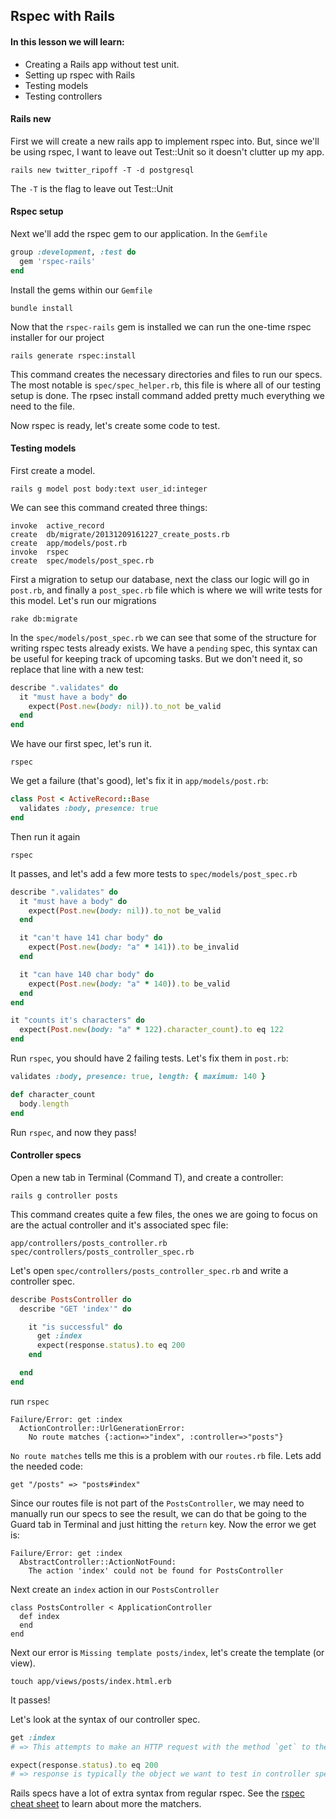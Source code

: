 ## Rspec with Rails

#### In this lesson we will learn:

- Creating a Rails app without test unit.
- Setting up rspec with Rails
- Testing models
- Testing controllers

#### Rails new

First we will create a new rails app to implement rspec into. But, since we'll be using rspec, I want to leave out Test::Unit so it doesn't clutter up my app.

    rails new twitter_ripoff -T -d postgresql

The `-T` is the flag to leave out Test::Unit

#### Rspec setup

Next we'll add the rspec gem to our application. In the `Gemfile`

```ruby
group :development, :test do
  gem 'rspec-rails'
end
```
Install the gems within our `Gemfile`

    bundle install

Now that the `rspec-rails` gem is installed we can run the one-time rspec installer for our project

    rails generate rspec:install

This command creates the necessary directories and files to run our specs. The most notable is `spec/spec_helper.rb`, this file is where all of our testing setup is done. The rpsec install command added pretty much everything we need to the file.

Now rspec is ready, let's create some code to test.

#### Testing models

First create a model.

    rails g model post body:text user_id:integer

We can see this command created three things:

    invoke  active_record
    create  db/migrate/20131209161227_create_posts.rb
    create  app/models/post.rb
    invoke  rspec
    create  spec/models/post_spec.rb

First a migration to setup our database, next the class our logic will go in `post.rb`, and finally a `post_spec.rb` file which is where we will write tests for this model. Let's run our migrations

    rake db:migrate

In the `spec/models/post_spec.rb` we can see that some of the structure for writing rspec tests already exists. We have a `pending` spec, this syntax can be useful for keeping track of upcoming tasks. But we don't need it, so replace that line with a new test:
```ruby
describe ".validates" do
  it "must have a body" do
    expect(Post.new(body: nil)).to_not be_valid
  end
end
```
We have our first spec, let's run it.

    rspec

We get a failure (that's good), let's fix it in  `app/models/post.rb`:
```ruby
class Post < ActiveRecord::Base
  validates :body, presence: true
end
```
Then run it again

    rspec

It passes, and let's add a few more tests to `spec/models/post_spec.rb`
```ruby
describe ".validates" do
  it "must have a body" do
    expect(Post.new(body: nil)).to_not be_valid
  end

  it "can't have 141 char body" do
    expect(Post.new(body: "a" * 141)).to be_invalid
  end

  it "can have 140 char body" do
    expect(Post.new(body: "a" * 140)).to be_valid
  end
end

it "counts it's characters" do
  expect(Post.new(body: "a" * 122).character_count).to eq 122
end
```
Run `rspec`, you should have 2 failing tests. Let's fix them in `post.rb`:

```ruby
validates :body, presence: true, length: { maximum: 140 }

def character_count
  body.length
end
```
Run `rspec`, and now they pass!

#### Controller specs

Open a new tab in Terminal (Command T), and create a controller:

    rails g controller posts

This command creates quite a few files, the ones we are going to focus on are the actual controller and it's associated spec file:

    app/controllers/posts_controller.rb
    spec/controllers/posts_controller_spec.rb

Let's open `spec/controllers/posts_controller_spec.rb` and write a controller spec.

```ruby
describe PostsController do
  describe "GET 'index'" do

    it "is successful" do
      get :index
      expect(response.status).to eq 200
    end

  end
end
```
run `rspec`

    Failure/Error: get :index
      ActionController::UrlGenerationError:
        No route matches {:action=>"index", :controller=>"posts"}

`No route matches` tells me this is a problem with our `routes.rb` file. Lets add the needed code:

    get "/posts" => "posts#index"

Since our routes file is not part of the `PostsController`, we may need to manually run our specs to see the result, we can do that be going to the Guard tab in Terminal and just hitting the `return` key. Now the error we get is:

    Failure/Error: get :index
      AbstractController::ActionNotFound:
        The action 'index' could not be found for PostsController

Next create an `index` action in our `PostsController`

    class PostsController < ApplicationController
      def index
      end
    end

Next our error is `Missing template posts/index`, let's create the template (or view).

    touch app/views/posts/index.html.erb

It passes!

Let's look at the syntax of our controller spec.
```ruby
get :index
# => This attempts to make an HTTP request with the method `get` to the `index` action

expect(response.status).to eq 200
# => response is typically the object we want to test in controller specs
```

Rails specs have a lot of extra syntax from regular rspec. See the [rspec cheat sheet](https://www.anchor.com.au/wp-content/uploads/rspec_cheatsheet_attributed.pdf) to learn about more the matchers.
